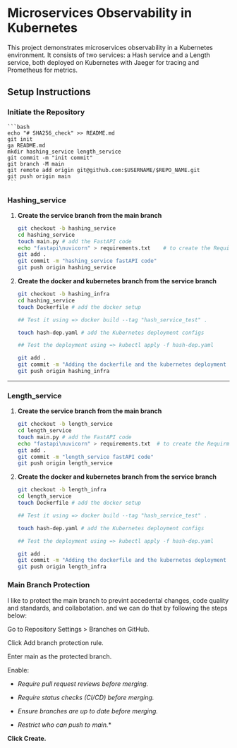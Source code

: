 # Microservices Observability in Kubernetes

This project demonstrates microservices observability in a Kubernetes environment. It consists of two services: a Hash service and a Length service, both deployed on Kubernetes with Jaeger for tracing and Prometheus for metrics.

## Setup Instructions

<!-- 1. **Prerequisites:**
    * Docker: Ensure Docker is installed and running.
    * Kubernetes (minikube or kind): Choose one and have it running.  Minikube instructions: `minikube start --driver=docker`. Kind instructions: `kind create cluster`.
    * Helm: Install Helm for package management. -->

### Initiate the Repository

    ```bash
    echo "# SHA256_check" >> README.md
    git init
    ga README.md
    mkdir hashing_service length_service
    git commit -m "init commit"
    git branch -M main
    git remote add origin git@github.com:$USERNAME/$REPO_NAME.git
    git push origin main
    ```

### Hashing_service

1. **Create the service branch from the main branch**

    ```bash
    git checkout -b hashing_service
    cd hashing_service
    touch main.py # add the FastAPI code
    echo "fastapi\nuvicorn" > requirements.txt    # to create the Requirments file
    git add .
    git commit -m "hashing_service fastAPI code"
    git push origin hashing_service
    ```

2. **Create the docker and kubernetes branch from the service branch**

    ```bash
    git checkout -b hashing_infra
    cd hashing_service
    touch Dockerfile # add the docker setup

    ## Test it using => docker build --tag "hash_service_test" .

    touch hash-dep.yaml # add the Kubernetes deployment configs

    ## Test the deployment using => kubectl apply -f hash-dep.yaml

    git add .
    git commit -m "Adding the dockerfile and the kubernetes deployment files"
    git push origin hashing_infra
    ```

---

### Length_service

1. **Create the service branch from the main branch**

    ```bash
    git checkout -b length_service
    cd length_service
    touch main.py # add the FastAPI code
    echo "fastapi\nuvicorn" > requirements.txt  # to create the Requirments file
    git add .
    git commit -m "length_service fastAPI code"
    git push origin length_service
    ```

2. **Create the docker and kubernetes branch from the service branch**

    ```bash
    git checkout -b length_infra
    cd length_service
    touch Dockerfile # add the docker setup

    ## Test it using => docker build --tag "hash_service_test" .

    touch hash-dep.yaml # add the Kubernetes deployment configs

    ## Test the deployment using => kubectl apply -f hash-dep.yaml

    git add .
    git commit -m "Adding the dockerfile and the kubernetes deployment files"
    git push origin length_infra
    ```


### Main Branch Protection

I like to protect the main branch to prevint accedental changes, code quality and standards, and collabotation. and we can do that by following the steps below:

Go to Repository Settings > Branches on GitHub.

Click Add branch protection rule.

Enter main as the protected branch. <!-- Or any branch you want -->

Enable:

- *Require pull request reviews before merging.*

- *Require status checks (CI/CD) before merging.*

- *Ensure branches are up to date before merging.*

- *Restrict who can push to main.**

**Click Create.**
